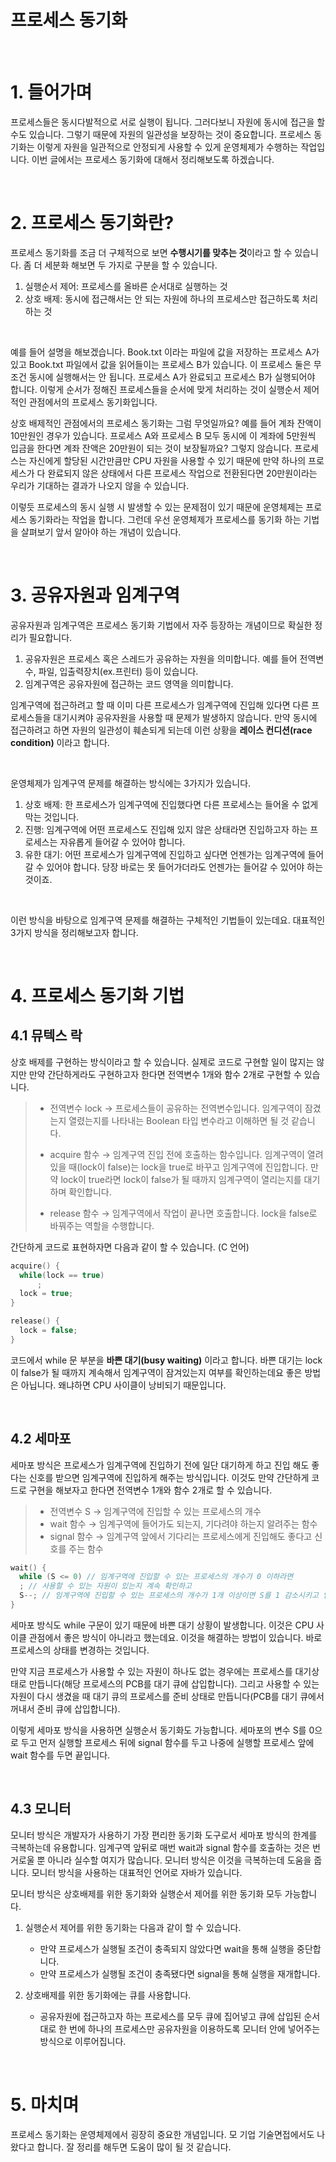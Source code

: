 # 프로세스 동기화

&nbsp;

# 1. 들어가며

프로세스들은 동시다발적으로 서로 실행이 됩니다. 그러다보니 자원에 동시에 접근을 할 수도 있습니다. 그렇기 때문에 자원의 일관성을 보장하는 것이 중요합니다. 프로세스 동기화는 이렇게 자원을 일관적으로 안정되게 사용할 수 있게 운영체제가 수행하는 작업입니다. 이번 글에서는 프로세스 동기화에 대해서 정리해보도록 하겠습니다.

&nbsp;

# 2. 프로세스 동기화란?

프로세스 동기화를 조금 더 구체적으로 보면 **수행시기를 맞추는 것**이라고 할 수 있습니다. 좀 더 세분화 해보면 두 가지로 구분을 할 수 있습니다.

1. 실행순서 제어: 프로세스를 올바른 순서대로 실행하는 것
2. 상호 배제: 동시에 접근해서는 안 되는 자원에 하나의 프로세스만 접근하도록 처리하는 것

&nbsp;

예를 들어 설명을 해보겠습니다. Book.txt 이라는 파일에 값을 저장하는 프로세스 A가 있고 Book.txt 파일에서 값을 읽어들이는 프로세스 B가 있습니다. 이 프로세스 둘은 무조건 동시에 실행해서는 안 됩니다. 프로세스 A가 완료되고 프로세스 B가 실행되어야 합니다. 이렇게 순서가 정해진 프로세스들을 순서에 맞게 처리하는 것이 실행순서 제어적인 관점에서의 프로세스 동기화입니다.

상호 배제적인 관점에서의 프로세스 동기화는 그럼 무엇일까요? 예를 들어 계좌 잔액이 10만원인 경우가 있습니다. 프로세스 A와 프로세스 B 모두 동시에 이 계좌에 5만원씩 입금을 한다면 계좌 잔액은 20만원이 되는 것이 보장될까요? 그렇지 않습니다. 프로세스는 자신에게 할당된 시간만큼만 CPU 자원을 사용할 수 있기 때문에 만약 하나의 프로세스가 다 완료되지 않은 상태에서 다른 프로세스 작업으로 전환된다면 20만원이라는 우리가 기대하는 결과가 나오지 않을 수 있습니다. 

이렇듯 프로세스의 동시 실행 시 발생할 수 있는 문제점이 있기 때문에 운영체제는 프로세스 동기화라는 작업을 합니다. 그런데 우선 운영체제가 프로세스를 동기화 하는 기법을 살펴보기 앞서 알아야 하는 개념이 있습니다. 

&nbsp;

# 3. 공유자원과 임계구역

공유자원과 임계구역은 프로세스 동기화 기법에서 자주 등장하는 개념이므로 확실한 정리가 필요합니다. 

1. 공유자원은 프로세스 혹은 스레드가 공유하는 자원을 의미합니다. 예를 들어 전역변수, 파일, 입출력장치(ex.프린터) 등이 있습니다. 
2. 임계구역은 공유자원에 접근하는 코드 영역을 의미합니다.

임계구역에 접근하려고 할 때 이미 다른 프로세스가 임계구역에 진입해 있다면 다른 프로세스들을 대기시켜야 공유자원을 사용할 때 문제가 발생하지 않습니다. 만약 동시에 접근하려고 하면 자원의 일관성이 훼손되게 되는데 이런 상황을 **레이스 컨디션(race condition)** 이라고 합니다.

&nbsp;

운영체제가 임계구역 문제를 해결하는 방식에는 3가지가 있습니다.

1. 상호 배제: 한 프로세스가 임계구역에 진입했다면 다른 프로세스는 들어올 수 없게 막는 것입니다.
2. 진행: 임계구역에 어떤 프로세스도 진입해 있지 않은 상태라면 진입하고자 하는 프로세스는 자유롭게 들어갈 수 있어야 합니다.
3. 유한 대기: 어떤 프로세스가 임계구역에 진입하고 싶다면 언젠가는 임계구역에 들어갈 수 있어야 합니다. 당장 바로는 못 들어가더라도 언젠가는 들어갈 수 있어야 하는 것이죠.

&nbsp;

이런 방식을 바탕으로 임계구역 문제를 해결하는 구체적인 기법들이 있는데요. 대표적인 3가지 방식을 정리해보고자 합니다.

&nbsp;

# 4. 프로세스 동기화 기법

## 4.1 뮤텍스 락

상호 배제를 구현하는 방식이라고 할 수 있습니다. 실제로 코드로 구현할 일이 많지는 않지만 만약 간단하게라도 구현하고자 한다면 전역변수 1개와 함수 2개로 구현할 수 있습니다.

> - 전역변수 lock → 프로세스들이 공유하는 전역변수입니다. 임계구역이 잠겼는지 열렸는지를 나타내는 Boolean 타입 변수라고 이해하면 될 것 같습니다.
>
> - acquire 함수 → 임계구역 진입 전에 호출하는 함수입니다. 임계구역이 열려있을 때(lock이 false)는 lock을 true로 바꾸고 임계구역에 진입합니다. 만약 lock이 true라면 lock이 false가 될 때까지 임계구역이 열리는지를 대기하며 확인합니다.
>
> - release 함수 → 임계구역에서 작업이 끝나면 호출합니다. lock을 false로 바꿔주는 역할을 수행합니다.

간단하게 코드로 표현하자면 다음과 같이 할 수 있습니다. (C 언어)

```C
acquire() {
  while(lock == true)
      ;
  lock = true;
}

release() {
  lock = false;
}
```

코드에서 while 문 부분을 **바쁜 대기(busy waiting)** 이라고 합니다. 바쁜 대기는 lock이 false가 될 때까지 계속해서 임계구역이 잠겨있는지 여부를 확인하는데요 좋은 방법은 아닙니다. 왜냐하면 CPU 사이클이 낭비되기 때문입니다. 

&nbsp;

## 4.2 세마포

세마포 방식은 프로세스가 임계구역에 진입하기 전에 일단 대기하게 하고 진입 해도 좋다는 신호를 받으면 임계구역에 진입하게 해주는 방식입니다. 이것도 만약 간단하게 코드로 구현을 해보자고 한다면 전역변수 1개와 함수 2개로 할 수 있습니다.

> - 전역변수 S → 임계구역에 진입할 수 있는 프로세스의 개수 
> - wait 함수 → 임계구역에 들어가도 되는지, 기다려야 하는지 알려주는 함수
> - signal 함수 → 임계구역 앞에서 기다리는 프로세스에게 진입해도 좋다고 신호를 주는 함수

```c
wait() {
  while (S <= 0) // 임계구역에 진입할 수 있는 프로세스의 개수가 0 이하라면
  ; // 사용할 수 있는 자원이 있는지 계속 확인하고
  S--; // 임계구역에 진입할 수 있는 프로세스의 개수가 1개 이상이면 S를 1 감소시키고 임계구역에 진입
}
```

세마포 방식도 while 구문이 있기 때문에 바쁜 대기 상황이 발생합니다. 이것은 CPU 사이클 관점에서 좋은 방식이 아니라고 했는데요. 이것을 해결하는 방법이 있습니다. 바로 프로세스의 상태를 변경하는 것입니다.

만약 지금 프로세스가 사용할 수 있는 자원이 하나도 없는 경우에는 프로세스를 대기상태로 만듭니다(해당 프로세스의 PCB를 대기 큐에 삽입합니다). 그리고 사용할 수 있는 자원이 다시 생겼을 때 대기 큐의 프로세스를 준비 상태로 만듭니다(PCB를 대기 큐에서 꺼내서 준비 큐에 삽입합니다).

이렇게 세마포 방식을 사용하면 실행순서 동기화도 가능합니다. 세마포의 변수 S를 0으로 두고 먼저 실행할 프로세스 뒤에 signal 함수를 두고 나중에 실행할 프로세스 앞에 wait 함수를 두면 끝입니다.

&nbsp;

## 4.3 모니터

모니터 방식은 개발자가 사용하기 가장 편리한 동기화 도구로서 세마포 방식의 한계를 극복하는데 유용합니다. 임계구역 앞뒤로 매번 wait과 signal 함수를 호출하는 것은 번거로울 뿐 아니라 실수할 여지가 많습니다. 모니터 방식은 이것을 극복하는데 도움을 줍니다.  모니터 방식을 사용하는 대표적인 언어로 자바가 있습니다.

모니터 방식은 상호배제를 위한 동기화와 실행순서 제어를 위한 동기화 모두 가능합니다. 

1. 실행순서 제어를 위한 동기화는 다음과 같이 할 수 있습니다.
   - 만약 프로세스가 실행될 조건이 충족되지 않았다면 wait을 통해 실행을 중단합니다.
   - 만약 프로세스가 실행될 조건이 충족됐다면 signal을 통해 실행을 재개합니다. 

2. 상호배제를 위한 동기화에는 큐를 사용합니다. 
   - 공유자원에 접근하고자 하는 프로세스를 모두 큐에 집어넣고 큐에 삽입된 순서대로 한 번에 하나의 프로세스만 공유자원을 이용하도록 모니터 안에 넣어주는 방식으로 이루어집니다. 

&nbsp;

# 5. 마치며

프로세스 동기화는 운영체제에서 굉장히 중요한 개념입니다. 모 기업 기술면접에서도 나왔다고 합니다. 잘 정리를 해두면 도움이 많이 될 것 같습니다.